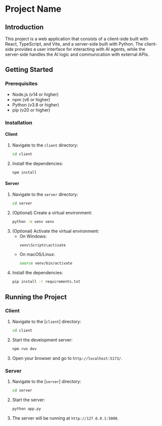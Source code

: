 # Project Name

## Introduction
This project is a web application that consists of a client-side built with React, TypeScript, and Vite, and a server-side built with Python. The client-side provides a user interface for interacting with AI agents, while the server-side handles the AI logic and communication with external APIs.

## Getting Started

### Prerequisites
- Node.js (v14 or higher)
- npm (v6 or higher)
- Python (v3.8 or higher)
- pip (v20 or higher)

### Installation

#### Client
1. Navigate to the `client` directory:
    ```sh
    cd client
    ```
2. Install the dependencies:
    ```sh
    npm install
    ```

#### Server
1. Navigate to the `server` directory:
    ```sh
    cd server
    ```
2. (Optional) Create a virtual environment:
    ```sh
    python -m venv venv
    ```
3. (Optional) Activate the virtual environment:
    - On Windows:
        ```sh
        venv\Scripts\activate
        ```
    - On macOS/Linux:
        ```sh
        source venv/bin/activate
        ```
4. Install the dependencies:
    ```sh
    pip install -r requirements.txt
    ```

## Running the Project

### Client
1. Navigate to the [`client`] directory:
    ```sh
    cd client
    ```
2. Start the development server:
    ```sh
    npm run dev
    ```
3. Open your browser and go to `http://localhost:5173/`.

### Server
1. Navigate to the [`server`] directory:
    ```sh
    cd server
    ```
2. Start the server:
    ```sh
    python app.py
    ```
3. The server will be running at `http://127.0.0.1:5000`.